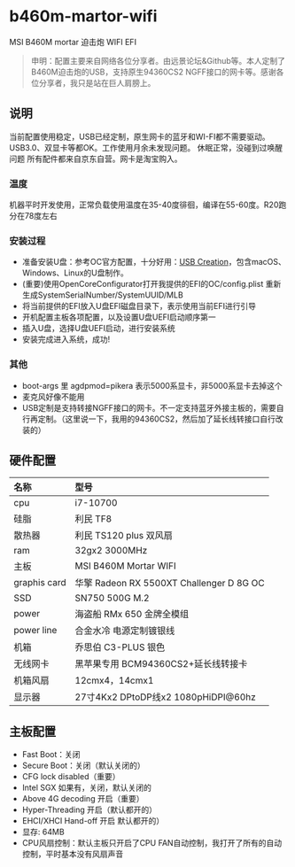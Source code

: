 # b460m-martor-wifi
MSI B460M mortar 迫击炮 WIFI EFI
> 申明：配置主要来自网络各位分享者。由远景论坛&Github等。本人定制了B460M迫击炮的USB，支持原生94360CS2
> NGFF接口的网卡等。感谢各位分享者，我只是站在巨人肩膀上。

## 说明
当前配置使用稳定，USB已经定制，原生网卡的蓝牙和WI-FI都不需要驱动。USB3.0、双显卡等都OK。工作使用月余未发现问题。
休眠正常，没碰到过唤醒问题
所有配件都来自京东自营。网卡是淘宝购入。
### 温度
机器平时开发使用，正常负载使用温度在35-40度徘徊，编译在55-60度。R20跑分在78度左右
### 安装过程
- 准备安装U盘：参考OC官方配置，十分好用：[USB Creation](https://dortania.github.io/OpenCore-Install-Guide/installer-guide/mac-install.html#setting-up-opencore-s-efi-environment)，包含macOS、Windows、Linux的U盘制作。
- (重要)使用OpenCoreConfigurator打开我提供的EFI的OC/config.plist 重新生成SystemSerialNumber/SystemUUID/MLB
- 将当前提供的EFI放入U盘EFI磁盘目录下，表示使用当前EFI进行引导
- 开机配置主板各项配置，以及设置U盘UEFI启动顺序第一
- 插入U盘，选择U盘UEFI启动，进行安装系统
- 安装完成进入系统，成功!
### 其他
- boot-args 里 agdpmod=pikera 表示5000系显卡，非5000系显卡去掉这个
- 麦克风好像不能用
- USB定制是支持转接NGFF接口的网卡。不一定支持蓝牙外接主板的，需要自行再定制。（这里说一下，我用的94360CS2，然后加了延长线转接口自行改装的）

## 硬件配置
| 名称 | 型号 |
| :---- | :---- |
| cpu | i7-10700 |
| 硅脂 | 利民 TF8 |
| 散热器 | 利民 TS120 plus 双风扇 |
| ram | 32gx2 3000MHz | 
| 主板 | MSI B460M Mortar WIFI | 
| graphis card | 华擎 Radeon RX 5500XT Challenger D 8G OC|
| SSD | SN750 500G M.2 |
| power | 海盗船 RMx 650 金牌全模组 |
| power line | 合金水冷 电源定制镀银线 |
| 机箱 | 乔思伯 C3-PLUS 银色|
| 无线网卡 | 黑苹果专用 BCM94360CS2+延长线转接卡 |
| 机箱风扇 | 12cmx4，14cmx1 |
| 显示器 | 27寸4Kx2 DPtoDP线x2 1080pHiDPI@60hz|

## 主板配置
- Fast Boot：关闭
- Secure Boot：关闭（默认关闭的）
- CFG lock disabled（重要）
- Intel SGX 如果有，关闭，默认关闭的
- Above 4G decoding 开启（重要）
- Hyper-Threading 开启（默认都开的）
- EHCI/XHCI Hand-off 开启 默认都开的）
- 显存: 64MB
- CPU风扇控制：默认主板只开启了CPU FAN自动控制，我打开了所有的自动控制，平时基本没有风扇声音
